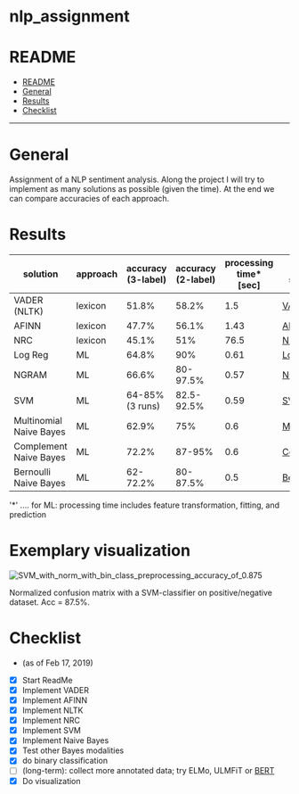 # nlp_assignment

# README
<!-- TOC -->

- [README](#readme)
- [General](#general)
- [Results](#results)
- [Checklist](#Checklist)

<!-- /TOC -->

___

# General

Assignment of a NLP sentiment analysis. Along the project I will try to implement as many solutions as possible (given the time). At the end we can compare accuracies of each approach.

# Results


| solution                | approach | accuracy (3-label) | accuracy (2-label) | processing time* [sec] | Link to source                                               |
| ----------------------- | -------- | ------------------ | ------------------ | ---------------------- | ------------------------------------------------------------ |
| VADER (NLTK)            | lexicon  | 51.8%              | 58.2%              | 1.5                    | [VADER](https://github.com/cjhutto/vaderSentiment)           |
| AFINN                   | lexicon  | 47.7%              | 56.1%              | 1.43                   | [AFINN](https://github.com/fnielsen/afinn)                   |
| NRC                     | lexicon  | 45.1%              | 51%                | 76.5                   | [NRC](http://sentiment.nrc.ca/lexicons-for-research/)        |
| Log Reg                 | ML       | 64.8%              | 90%                | 0.61                   | [LogReg](https://github.com/aaronkub/machine-learning-examples/blob/master/imdb-sentiment-analysis/Sentiment%20Analysis%20Walkthrough%20Part%202.ipynb) |
| NGRAM                   | ML       | 66.6%              | 80-97.5%           | 0.57                   | [NGRAM](https://github.com/aaronkub/machine-learning-examples/blob/master/imdb-sentiment-analysis/Sentiment%20Analysis%20Walkthrough%20Part%202.ipynb) |
| SVM                     | ML       | 64-85% (3 runs)    | 82.5-92.5%         | 0.59                   | [SVM](https://github.com/aaronkub/machine-learning-examples/blob/master/imdb-sentiment-analysis/Sentiment%20Analysis%20Walkthrough%20Part%202.ipynb) |
| Multinomial Naive Bayes | ML       | 62.9%              | 75%                | 0.6                    | [MultiNB](https://scikit-learn.org/stable/tutorial/text_analytics/working_with_text_data.html) |
| Complement Naive Bayes  | ML       | 72.2%              | 87-95%             | 0.6                    | [ComplNB](https://scikit-learn.org/stable/modules/naive_bayes.html) |
| Bernoulli Naive Bayes   | ML       | 62-72.2%           | 80-87.5%           | 0.5                    | [BernouNB](https://scikit-learn.org/stable/modules/naive_bayes.html) |

'*' .... for ML: processing time includes feature transformation, fitting, and prediction



# Exemplary visualization

![SVM_with_norm_with_bin_class_preprocessing_accuracy_of_0.875](C:\Temp\DataScience_Team\DS_NLP_Assignment\nlp_assignment\static\SVM_with_norm_with_bin_class_preprocessing_accuracy_of_0.875.png?raw=true)

Normalized confusion matrix with a SVM-classifier on positive/negative dataset. Acc = 87.5%.



# Checklist

 - (as of Feb 17, 2019)
 - [x] Start ReadMe
 - [x] Implement VADER
 - [x] Implement AFINN
 - [x] Implement NLTK
 - [x] Implement NRC
 - [x] Implement SVM
 - [x] Implement Naive Bayes
 - [x] Test other Bayes modalities
 - [x] do binary classification
 - [ ] (long-term): collect more annotated data; try ELMo, ULMFiT or <u>BERT</u>
 - [x] Do visualization
